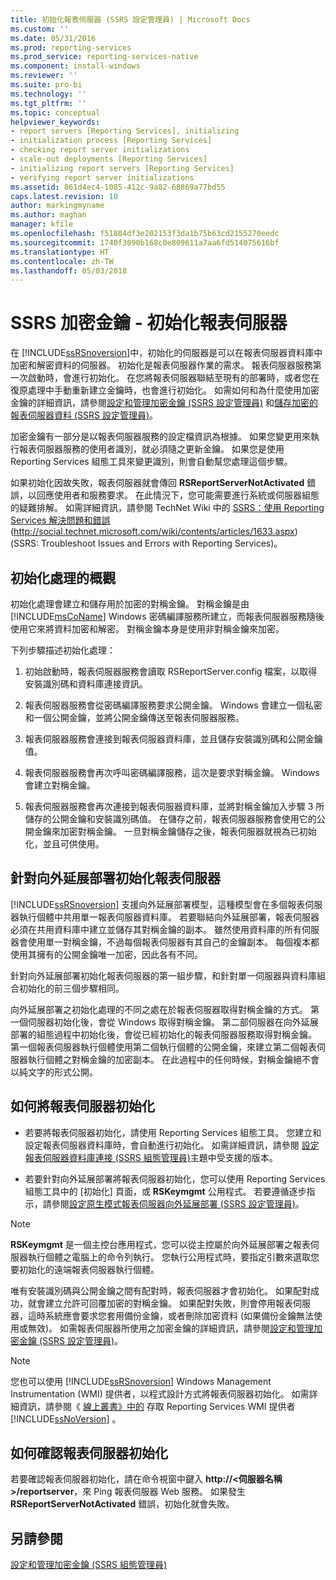 ```yaml
---
title: 初始化報表伺服器 (SSRS 設定管理員) | Microsoft Docs
ms.custom: ''
ms.date: 05/31/2016
ms.prod: reporting-services
ms.prod_service: reporting-services-native
ms.component: install-windows
ms.reviewer: ''
ms.suite: pro-bi
ms.technology: ''
ms.tgt_pltfrm: ''
ms.topic: conceptual
helpviewer_keywords:
- report servers [Reporting Services], initializing
- initialization process [Reporting Services]
- checking report server initializations
- scale-out deployments [Reporting Services]
- initializing report servers [Reporting Services]
- verifying report server initializations
ms.assetid: 861d4ec4-1085-412c-9a82-68869a77bd55
caps.latest.revision: 10
author: markingmyname
ms.author: maghan
manager: kfile
ms.openlocfilehash: f51884df3e202153f3da1b75b63cd2155270eedc
ms.sourcegitcommit: 1740f3090b168c0e809611a7aa6fd514075616bf
ms.translationtype: HT
ms.contentlocale: zh-TW
ms.lasthandoff: 05/03/2018
---
```

# <a name="ssrs-encryption-keys---initialize-a-report-server"></a>SSRS 加密金鑰 - 初始化報表伺服器
  在 [!INCLUDE[ssRSnoversion](../../includes/ssrsnoversion-md.md)]中，初始化的伺服器是可以在報表伺服器資料庫中加密和解密資料的伺服器。 初始化是報表伺服器作業的需求。 報表伺服器服務第一次啟動時，會進行初始化。 在您將報表伺服器聯結至現有的部署時，或者您在復原處理中手動重新建立金鑰時，也會進行初始化。 如需如何和為什麼使用加密金鑰的詳細資訊，請參閱[設定和管理加密金鑰 &#40;SSRS 設定管理員&#41;](../../reporting-services/install-windows/ssrs-encryption-keys-manage-encryption-keys.md) 和[儲存加密的報表伺服器資料 &#40;SSRS 設定管理員&#41;](../../reporting-services/install-windows/ssrs-encryption-keys-store-encrypted-report-server-data.md)。  
  
 加密金鑰有一部分是以報表伺服器服務的設定檔資訊為根據。 如果您變更用來執行報表伺服器服務的使用者識別，就必須隨之更新金鑰。 如果您是使用 Reporting Services 組態工具來變更識別，則會自動幫您處理這個步驟。  
  
 如果初始化因故失敗，報表伺服器就會傳回 **RSReportServerNotActivated** 錯誤，以回應使用者和服務要求。 在此情況下，您可能需要進行系統或伺服器組態的疑難排解。 如需詳細資訊，請參閱 TechNet Wiki 中的 [SSRS：使用 Reporting Services 解決問題和錯誤](http://social.technet.microsoft.com/wiki/contents/articles/1633.aspx) (http://social.technet.microsoft.com/wiki/contents/articles/1633.aspx) \(SSRS: Troubleshoot Issues and Errors with Reporting Services\)。  
  
## <a name="overview-of-the-initialization-process"></a>初始化處理的概觀  
 初始化處理會建立和儲存用於加密的對稱金鑰。 對稱金鑰是由 [!INCLUDE[msCoName](../../includes/msconame-md.md)] Windows 密碼編譯服務所建立，而報表伺服器服務隨後使用它來將資料加密和解密。 對稱金鑰本身是使用非對稱金鑰來加密。  
  
 下列步驟描述初始化處理：  
  
1.  初始啟動時，報表伺服器服務會讀取 RSReportServer.config 檔案，以取得安裝識別碼和資料庫連接資訊。  
  
2.  報表伺服器服務會從密碼編譯服務要求公開金鑰。 Windows 會建立一個私密和一個公開金鑰，並將公開金鑰傳送至報表伺服器服務。  
  
3.  報表伺服器服務會連接到報表伺服器資料庫，並且儲存安裝識別碼和公開金鑰值。  
  
4.  報表伺服器服務會再次呼叫密碼編譯服務，這次是要求對稱金鑰。 Windows 會建立對稱金鑰。  
  
5.  報表伺服器服務會再次連接到報表伺服器資料庫，並將對稱金鑰加入步驟 3 所儲存的公開金鑰和安裝識別碼值。 在儲存之前，報表伺服器服務會使用它的公開金鑰來加密對稱金鑰。 一旦對稱金鑰儲存之後，報表伺服器就視為已初始化，並且可供使用。  
  
## <a name="initializing-a-report-server-for-scale-out-deployment"></a>針對向外延展部署初始化報表伺服器  
 [!INCLUDE[ssRSnoversion](../../includes/ssrsnoversion-md.md)] 支援向外延展部署模型，這種模型會在多個報表伺服器執行個體中共用單一報表伺服器資料庫。 若要聯結向外延展部署，報表伺服器必須在共用資料庫中建立並儲存其對稱金鑰的副本。 雖然使用資料庫的所有伺服器會使用單一對稱金鑰，不過每個報表伺服器有其自己的金鑰副本。 每個複本都使用其擁有的公開金鑰唯一加密，因此各有不同。  
  
 針對向外延展部署初始化報表伺服器的第一組步驟，和針對單一伺服器與資料庫組合初始化的前三個步驟相同。  
  
 向外延展部署之初始化處理的不同之處在於報表伺服器取得對稱金鑰的方式。 第一個伺服器初始化後，會從 Windows 取得對稱金鑰。 第二部伺服器在向外延展部署的組態過程中初始化後，會從已經初始化的報表伺服器服務取得對稱金鑰。 第一個報表伺服器執行個體使用第二個執行個體的公開金鑰，來建立第二個報表伺服器執行個體之對稱金鑰的加密副本。 在此過程中的任何時候，對稱金鑰絕不會以純文字的形式公開。  
  
## <a name="how-to-initialize-a-report-server"></a>如何將報表伺服器初始化  
  
-   若要將報表伺服器初始化，請使用 Reporting Services 組態工具。 您建立和設定報表伺服器資料庫時，會自動進行初始化。 如需詳細資訊，請參閱 [設定報表伺服器資料庫連接 &#40;SSRS 組態管理員&#41;](../../reporting-services/install-windows/configure-a-report-server-database-connection-ssrs-configuration-manager.md)主題中受支援的版本。  
  
-   若要針對向外延展部署將報表伺服器初始化，您可以使用 Reporting Services 組態工具中的 [初始化] 頁面，或 **RSKeymgmt** 公用程式。 若要遵循逐步指示，請參閱[設定原生模式報表伺服器向外延展部署 &#40;SSRS 設定管理員&#41;](../../reporting-services/install-windows/configure-a-native-mode-report-server-scale-out-deployment.md)。  
  
> [!NOTE]  
>  **RSKeymgmt** 是一個主控台應用程式，您可以從主控屬於向外延展部署之報表伺服器執行個體之電腦上的命令列執行。 您執行公用程式時，要指定引數來選取您要初始化的遠端報表伺服器執行個體。  
  
 唯有安裝識別碼與公開金鑰之間有配對時，報表伺服器才會初始化。 如果配對成功，就會建立允許可回覆加密的對稱金鑰。 如果配對失敗，則會停用報表伺服器，這時系統應會要求您套用備份金鑰，或者刪除加密資料 (如果備份金鑰無法使用或無效)。 如需報表伺服器所使用之加密金鑰的詳細資訊，請參閱[設定和管理加密金鑰 &#40;SSRS 設定管理員&#41;](../../reporting-services/install-windows/ssrs-encryption-keys-manage-encryption-keys.md)。  
  
> [!NOTE]  
>  您也可以使用 [!INCLUDE[ssRSnoversion](../../includes/ssrsnoversion-md.md)] Windows Management Instrumentation (WMI) 提供者，以程式設計方式將報表伺服器初始化。 如需詳細資訊，請參閱《 [線上叢書》中的](../../reporting-services/tools/access-the-reporting-services-wmi-provider.md) 存取 Reporting Services WMI 提供者 [!INCLUDE[ssNoVersion](../../includes/ssnoversion-md.md)] 。  
  
## <a name="how-to-confirm-a-report-server-initialization"></a>如何確認報表伺服器初始化  
 若要確認報表伺服器初始化，請在命令視窗中鍵入 **http://\<伺服器名稱>/reportserver**，來 Ping 報表伺服器 Web 服務。 如果發生 **RSReportServerNotActivated** 錯誤，初始化就會失敗。  
  
## <a name="see-also"></a>另請參閱
[設定和管理加密金鑰 (SSRS 組態管理員)](../../reporting-services/install-windows/ssrs-encryption-keys-manage-encryption-keys.md)
  
  
